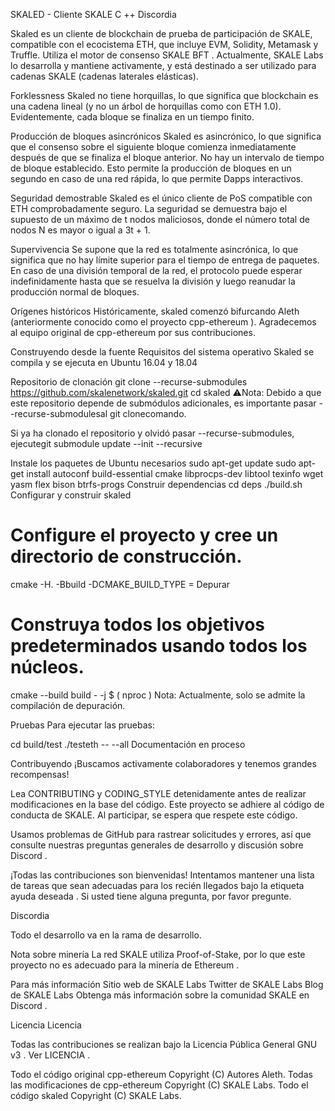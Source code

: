 SKALED - Cliente SKALE C ++
Discordia

Skaled es un cliente de blockchain de prueba de participación de SKALE, compatible con el ecocistema ETH, que incluye EVM, Solidity, Metamask y Truffle. Utiliza el motor de consenso SKALE BFT . Actualmente, SKALE Labs lo desarrolla y mantiene activamente, y está destinado a ser utilizado para cadenas SKALE (cadenas laterales elásticas).

Forklessness
Skaled no tiene horquillas, lo que significa que blockchain es una cadena lineal (y no un árbol de horquillas como con ETH 1.0). Evidentemente, cada bloque se finaliza en un tiempo finito.

Producción de bloques asincrónicos
Skaled es asincrónico, lo que significa que el consenso sobre el siguiente bloque comienza inmediatamente después de que se finaliza el bloque anterior. No hay un intervalo de tiempo de bloque establecido. Esto permite la producción de bloques en un segundo en caso de una red rápida, lo que permite Dapps interactivos.

Seguridad demostrable
Skaled es el único cliente de PoS compatible con ETH comprobadamente seguro. La seguridad se demuestra bajo el supuesto de un máximo de t nodos maliciosos, donde el número total de nodos N es mayor o igual a 3t + 1.

Supervivencia
Se supone que la red es totalmente asincrónica, lo que significa que no hay límite superior para el tiempo de entrega de paquetes. En caso de una división temporal de la red, el protocolo puede esperar indefinidamente hasta que se resuelva la división y luego reanudar la producción normal de bloques.

Orígenes históricos
Históricamente, skaled comenzó bifurcando Aleth (anteriormente conocido como el proyecto cpp-ethereum ). Agradecemos al equipo original de cpp-ethereum por sus contribuciones.

Construyendo desde la fuente
Requisitos del sistema operativo
Skaled se compila y se ejecuta en Ubuntu 16.04 y 18.04

Repositorio de clonación
git clone --recurse-submodules https://github.com/skalenetwork/skaled.git
cd skaled
⚠️Nota: Debido a que este repositorio depende de submódulos adicionales, es importante pasar --recurse-submodulesal git clonecomando.

Si ya ha clonado el repositorio y olvidó pasar --recurse-submodules, ejecutegit submodule update --init --recursive

Instale los paquetes de Ubuntu necesarios
sudo apt-get update
sudo apt-get install autoconf build-essential cmake libprocps-dev libtool texinfo wget yasm flex bison btrfs-progs
Construir dependencias
cd deps
./build.sh
Configurar y construir skaled
# Configure el proyecto y cree un directorio de construcción.
cmake -H. -Bbuild -DCMAKE_BUILD_TYPE = Depurar
# Construya todos los objetivos predeterminados usando todos los núcleos. 
cmake --build build - -j $ ( nproc )
Nota: Actualmente, solo se admite la compilación de depuración.

Pruebas
Para ejecutar las pruebas:

cd build/test
./testeth -- --all
Documentación
en proceso

Contribuyendo
¡Buscamos activamente colaboradores y tenemos grandes recompensas!

Lea CONTRIBUTING y CODING_STYLE detenidamente antes de realizar modificaciones en la base del código. Este proyecto se adhiere al código de conducta de SKALE. Al participar, se espera que respete este código.

Usamos problemas de GitHub para rastrear solicitudes y errores, así que consulte nuestras preguntas generales de desarrollo y discusión sobre Discord .

¡Todas las contribuciones son bienvenidas! Intentamos mantener una lista de tareas que sean adecuadas para los recién llegados bajo la etiqueta ayuda deseada . Si usted tiene alguna pregunta, por favor pregunte.

Discordia

Todo el desarrollo va en la rama de desarrollo.

Nota sobre minería
La red SKALE utiliza Proof-of-Stake, por lo que este proyecto no es adecuado para la minería de Ethereum .

Para más información
Sitio web de SKALE Labs
Twitter de SKALE Labs
Blog de SKALE Labs
Obtenga más información sobre la comunidad SKALE en Discord .

Licencia
Licencia

Todas las contribuciones se realizan bajo la Licencia Pública General GNU v3 . Ver LICENCIA .

Todo el código original cpp-ethereum Copyright (C) Autores Aleth.
Todas las modificaciones de cpp-ethereum Copyright (C) SKALE Labs.
Todo el código skaled Copyright (C) SKALE Labs.
